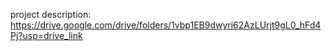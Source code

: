 project description: https://drive.google.com/drive/folders/1vbp1EB9dwyri62AzLUrjt9gL0_hFd4Pj?usp=drive_link
